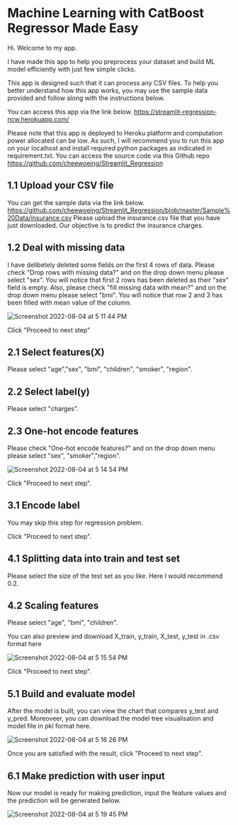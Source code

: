 # Machine Learning with CatBoost Regressor Made Easy

Hi. Welcome to my app.

I have made this app to help you preprocess your dataset and build ML model efficiently with just few simple clicks.

This app is designed such that it can process any CSV files. To help you better understand how this app works, you may
use the sample data provided and follow along with the instructions below.

You can access this app via the link below.
https://streamlit-regression-ncw.herokuapp.com/

Please note that this app is deployed to Heroku platform and computation power allocated can be low.  As such, I will
recommend you to run this app on your localhost and install required python packages as indicated in requirement.txt.
You can access the source code via this Github repo
https://github.com/cheewoeing/Streamlit_Regression

## 1.1 Upload your CSV file
You can get the sample data via the link below.
https://github.com/cheewoeing/Streamlit_Regression/blob/master/Sample%20Data/insurance.csv
Please upload the insurance.csv file that you have just downloaded.
Our objective is to predict the insurance charges.

## 1.2 Deal with missing data
I have delibetely deleted some fields on the first 4 rows of data. Please check "Drop rows with missing data?" and on the
drop down menu please select "sex". You will notice that first 2 rows has been deleted as their "sex" field is empty.
Also, please check "fill missing data with mean?" and on the drop down menu please select "bmi". You will
notice that row 2 and 3 has been filled with mean value of the column.

![Screenshot 2022-08-04 at 5 11 44 PM](https://user-images.githubusercontent.com/104248593/182810133-8376729d-94b7-46e6-ac6b-d7dc7a76e84e.png)


Click "Proceed to next step"

## 2.1 Select features(X)
Please select "age","sex", "bmi", "children", "smoker", "region".

## 2.2 Select label(y)
Please select "charges".

## 2.3 One-hot encode features
Please check "One-hot encode features?" and on the drop down menu please select "sex", "smoker","region".

![Screenshot 2022-08-04 at 5 14 54 PM](https://user-images.githubusercontent.com/104248593/182810788-a3f7aa26-8f7b-4338-bda4-4cc10a089e6e.png)

Click "Proceed to next step".

## 3.1 Encode label
You may skip this step for regression problem.

Click "Proceed to next step".

## 4.1 Splitting data into train and test set
Please select the size of the test set as you like. Here I would recommend 0.2.

## 4.2 Scaling features
Please select "age", "bmi", "children".

You can also preview and download X_train, y_train, X_test, y_test in .csv format here

![Screenshot 2022-08-04 at 5 15 54 PM](https://user-images.githubusercontent.com/104248593/182810948-fc1925d1-c624-4737-b233-fd5ffd428337.png)

Click "Proceed to next step".

## 5.1 Build and evaluate model
After the model is built, you can view the chart that compares y_test and y_pred. Moreoveer, you can download the model
tree visualisation and model file in pkl format here.

![Screenshot 2022-08-04 at 5 16 26 PM](https://user-images.githubusercontent.com/104248593/182811062-68d7022e-a2cc-4c30-bec6-59c69ce36e0f.png)

Once you are satisfied with the result, click "Proceed to next step".

## 6.1 Make prediction with user input
Now our model is ready for making prediction, input the feature values and the prediction will be generated below.

![Screenshot 2022-08-04 at 5 19 45 PM](https://user-images.githubusercontent.com/104248593/182811740-910b668b-75d3-4957-8bd4-e72d9f7080ef.png)

